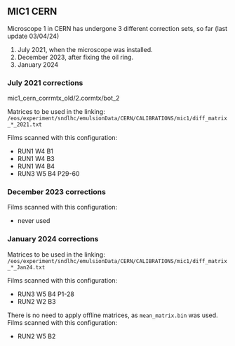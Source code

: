 ## MIC1 CERN
Microscope 1 in CERN has undergone 3 different correction sets, so far (last update 03/04/24)
1. July 2021, when the microscope was installed.
2. December 2023, after fixing the oil ring.
3. January 2024

### July 2021 corrections
mic1_cern_corrmtx_old/2.cormtx/bot_2

Matrices to be used in the linking:
`/eos/experiment/sndlhc/emulsionData/CERN/CALIBRATIONS/mic1/diff_matrix_*_2021.txt`

Films scanned with this configuration:
- RUN1 W4 B1
- RUN1 W4 B3
- RUN1 W4 B4
- RUN3 W5 B4 P29-60

### December 2023 corrections
Films scanned with this configuration:
- never used

### January 2024 corrections
Matrices to be used in the linking:
`/eos/experiment/sndlhc/emulsionData/CERN/CALIBRATIONS/mic1/diff_matrix_*_Jan24.txt`

Films scanned with this configuration:
- RUN3 W5 B4 P1-28
- RUN2 W2 B3

There is no need to apply offline matrices, as `mean_matrix.bin` was used.
Films scanned with this configuration:
- RUN2 W5 B2
